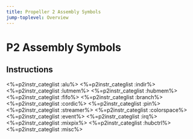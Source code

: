 ```yaml
---
title: Propeller 2 Assembly Symbols
jump-toplevel: Overview
---
```


# P2 Assembly Symbols

## Instructions

<%=p2instr_categlist :alu%>
<%=p2instr_categlist :indir%>
<%=p2instr_categlist :lutmem%>
<%=p2instr_categlist :hubmem%>
<%=p2instr_categlist :fifo%>
<%=p2instr_categlist :branch%>
<%=p2instr_categlist :cordic%>
<%=p2instr_categlist :pin%>
<%=p2instr_categlist :streamer%>
<%=p2instr_categlist :colorspace%>
<%=p2instr_categlist :event%>
<%=p2instr_categlist :irq%>
<%=p2instr_categlist :mixpix%>
<%=p2instr_categlist :hubctrl%>
<%=p2instr_categlist :misc%>
